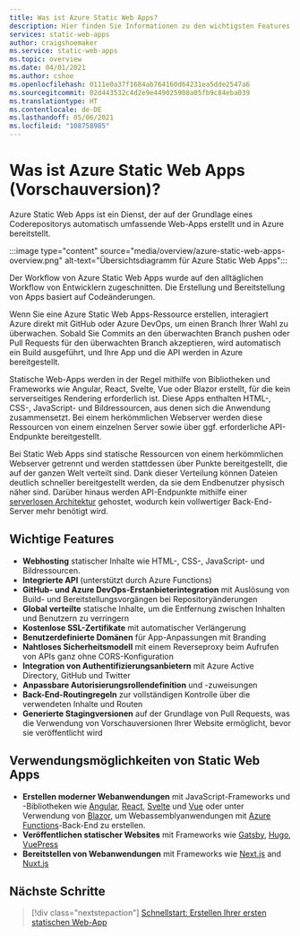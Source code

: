 ```yaml
---
title: Was ist Azure Static Web Apps?
description: Hier finden Sie Informationen zu den wichtigsten Features und Funktionen von Azure Static Web Apps.
services: static-web-apps
author: craigshoemaker
ms.service: static-web-apps
ms.topic: overview
ms.date: 04/01/2021
ms.author: cshoe
ms.openlocfilehash: 0111e0a37f1684ab764160d64231ea5dde2547a6
ms.sourcegitcommit: 02d443532c4d2e9e449025908a05fb9c84eba039
ms.translationtype: HT
ms.contentlocale: de-DE
ms.lasthandoff: 05/06/2021
ms.locfileid: "108758985"
---
```

# <a name="what-is-azure-static-web-apps-preview"></a>Was ist Azure Static Web Apps (Vorschauversion)?

Azure Static Web Apps ist ein Dienst, der auf der Grundlage eines Coderepositorys automatisch umfassende Web-Apps erstellt und in Azure bereitstellt.

:::image type="content" source="media/overview/azure-static-web-apps-overview.png" alt-text="Übersichtsdiagramm für Azure Static Web Apps":::

Der Workflow von Azure Static Web Apps wurde auf den alltäglichen Workflow von Entwicklern zugeschnitten. Die Erstellung und Bereitstellung von Apps basiert auf Codeänderungen.

Wenn Sie eine Azure Static Web Apps-Ressource erstellen, interagiert Azure direkt mit GitHub oder Azure DevOps, um einen Branch Ihrer Wahl zu überwachen. Sobald Sie Commits an den überwachten Branch pushen oder Pull Requests für den überwachten Branch akzeptieren, wird automatisch ein Build ausgeführt, und Ihre App und die API werden in Azure bereitgestellt.

Statische Web-Apps werden in der Regel mithilfe von Bibliotheken und Frameworks wie Angular, React, Svelte, Vue oder Blazor erstellt, für die kein serverseitiges Rendering erforderlich ist. Diese Apps enthalten HTML-, CSS-, JavaScript- und Bildressourcen, aus denen sich die Anwendung zusammensetzt. Bei einem herkömmlichen Webserver werden diese Ressourcen von einem einzelnen Server sowie über ggf. erforderliche API-Endpunkte bereitgestellt.

Bei Static Web Apps sind statische Ressourcen von einem herkömmlichen Webserver getrennt und werden stattdessen über Punkte bereitgestellt, die auf der ganzen Welt verteilt sind. Dank dieser Verteilung können Dateien deutlich schneller bereitgestellt werden, da sie dem Endbenutzer physisch näher sind. Darüber hinaus werden API-Endpunkte mithilfe einer [serverlosen Architektur](../azure-functions/functions-overview.md) gehostet, wodurch kein vollwertiger Back-End-Server mehr benötigt wird.

## <a name="key-features"></a>Wichtige Features

- **Webhosting** statischer Inhalte wie HTML-, CSS-, JavaScript- und Bildressourcen.
- **Integrierte API** (unterstützt durch Azure Functions)
- **GitHub- und Azure DevOps-Erstanbieterintegration** mit Auslösung von Build- und Bereitstellungsvorgängen bei Repositoryänderungen
- **Global verteilte** statische Inhalte, um die Entfernung zwischen Inhalten und Benutzern zu verringern
- **Kostenlose SSL-Zertifikate** mit automatischer Verlängerung
- **Benutzerdefinierte Domänen** für App-Anpassungen mit Branding
- **Nahtloses Sicherheitsmodell** mit einem Reverseproxy beim Aufrufen von APIs ganz ohne CORS-Konfiguration
- **Integration von Authentifizierungsanbietern** mit Azure Active Directory, GitHub und Twitter
- **Anpassbare Autorisierungsrollendefinition** und -zuweisungen
- **Back-End-Routingregeln** zur vollständigen Kontrolle über die verwendeten Inhalte und Routen
- **Generierte Stagingversionen** auf der Grundlage von Pull Requests, was die Verwendung von Vorschauversionen Ihrer Website ermöglicht, bevor sie veröffentlicht wird

## <a name="what-you-can-do-with-static-web-apps"></a>Verwendungsmöglichkeiten von Static Web Apps

- **Erstellen moderner Webanwendungen** mit JavaScript-Frameworks und -Bibliotheken wie [Angular](getting-started.md?tabs=angular), [React](getting-started.md?tabs=react), [Svelte](/learn/modules/publish-app-service-static-web-app-api/) und [Vue](getting-started.md?tabs=vue) oder unter Verwendung von [Blazor](./deploy-blazor.md), um Webassemblyanwendungen mit [Azure Functions](apis.md)-Back-End zu erstellen.
- **Veröffentlichen statischer Websites** mit Frameworks wie [Gatsby](publish-gatsby.md), [Hugo](publish-hugo.md), [VuePress](publish-vuepress.md)
- **Bereitstellen von Webanwendungen** mit Frameworks wie [Next.js](deploy-nextjs.md) and [Nuxt.js](deploy-nuxtjs.md)

## <a name="next-steps"></a>Nächste Schritte

> [!div class="nextstepaction"]
> [Schnellstart: Erstellen Ihrer ersten statischen Web-App](getting-started.md)
